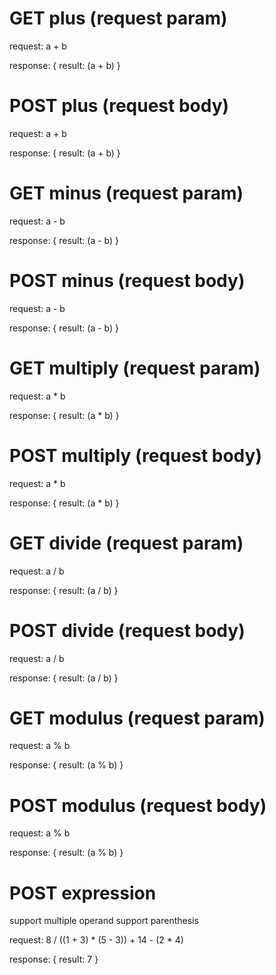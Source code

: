 # GET plus (request param)

request: a + b

response: { result: (a + b) }

# POST plus (request body)

request: a + b

response: { result: (a + b) }

# GET minus (request param)

request: a - b

response: { result: (a - b) }

# POST minus (request body)

request: a - b

response: { result: (a - b) }

# GET multiply (request param)

request: a * b

response: { result: (a * b) }

# POST multiply (request body)

request: a * b

response: { result: (a * b) }

# GET divide (request param)

request: a / b

response: { result: (a / b) }

# POST divide (request body)

request: a / b

response: { result: (a / b) }

# GET modulus (request param)

request: a % b

response: { result: (a % b) }

# POST modulus (request body)

request: a % b

response: { result: (a % b) }

# POST expression

support multiple operand
support parenthesis

request: 8 / ((1 + 3) * (5 - 3)) + 14 - (2 * 4)

response: { result: 7 }
